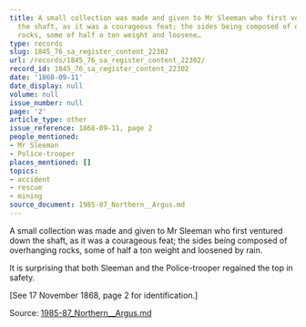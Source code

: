 ```yaml
---
title: A small collection was made and given to Mr Sleeman who first ventured down
  the shaft, as it was a courageous feat; the sides being composed of overhanging
  rocks, some of half a ton weight and loosene…
type: records
slug: 1845_76_sa_register_content_22302
url: /records/1845_76_sa_register_content_22302/
record_id: 1845_76_sa_register_content_22302
date: '1868-09-11'
date_display: null
volume: null
issue_number: null
page: '2'
article_type: other
issue_reference: 1868-09-11, page 2
people_mentioned:
- Mr Sleeman
- Police-trooper
places_mentioned: []
topics:
- accident
- rescue
- mining
source_document: 1985-87_Northern__Argus.md
---
```


A small collection was made and given to Mr Sleeman who first ventured down the shaft, as it was a courageous feat; the sides being composed of overhanging rocks, some of half a ton weight and loosened by rain.

It is surprising that both Sleeman and the Police-trooper regained the top in safety.

[See 17 November 1868, page 2 for identification.]

Source: [1985-87_Northern__Argus.md](/downloads/markdown/1985-87_Northern__Argus.md)
